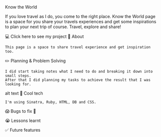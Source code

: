 Know the World

If you love travel as I do, you come to the right place.
Know the World page is a space for you share your travels experiences and get some inspirations to plan your next trip of course.
Travel, explore and share!

💻 Click here to see my project
📄 About

    This page is a space to share travel experience and get inspiration too.

✏️ Planning & Problem Solving

    I did start taking notes what I need to do and breaking it down into small steps.
    After that I did planning my tasks to achieve the result that I was looking for.

alt text
🚀 Cool tech

    I'm using Sinatra, Ruby, HTML, DB and CSS.

😱 Bugs to fix 💩


😭 Lessons learnt


✅ Future features
